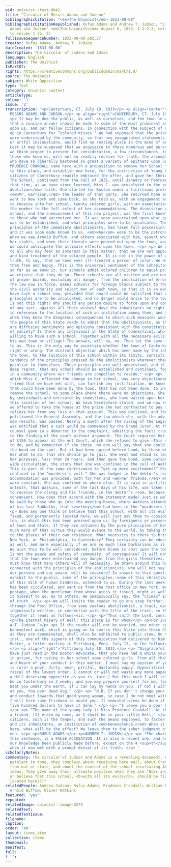 ```yaml
---
pid: unionist--text-0041
title: “Circular of Messrs Adams and Judson"
bibliographicCitation: "<em>The Unionist</em> 1833-08-08"
bibliographicCitationRepublished: Rufus Adams and Andrew T. Judson, “Circular of Messrs
  Adams and Judson" <em>The Unionist</em> August 8, 1833, 1:2:2-3, column 5 (p. 2)
  to column 1 (p. 3)
fullIssueSequenceNumber: 1833-08-08 p02.27
creator: Rufus Adams, Andrew T. Judson
dateCreated: '1833-08-08'
description: The Circular of Judson and Admas
language: English
publisher: The Unionist
IsPartOf: 
rights: https://creativecommons.org/publicdomain/mark/1.0/
source: The Unionist
subject: White Opposition
type: Text
category: Unionist content
articleType: 
volume: '1'
issue: '2'
transcription: '<p>Canterbury, CT. July 19, 1833</p> <p align="center">CIRCULAR OF
  MESSRS ADAMS AND JUDSON.</p> <p align="right">CANTERBURY, CT. July 19, 1833</p>
  <p> It may be due the public, as well as ourselves, and the town in which we reside,
  that a concise answer should be made to some of the most prominent aspersions cast
  upon us, and our fellow citizens, in connection with the subject of a school set
  up in Canterbury for “colored misses.” We had supposed that the principal facts
  were understood by the community, so that any exaggerated statements, false accusations,
  or artful insinuations, would find no resting place in the mind of any honest man.
  Lest it may be supposed that we acquiesce in these numerous and perverted statements,
  we think proper to present for consideration, a few circumstances, trusting that
  those who know us, will not so readily receive for truth, the assumptions of those
  who have so liberally bestowed so great a variety of epithets upon us. </p> <p>
  PRUDENCE CRANDALL came here with a proposition to remove her School from Plainfield
  to this place, and establish one here, for the instruction of Young Ladies. The
  citizens of Canterbury readily embraced the offer, and gave her their patronage.
  The School, continued from the Fall of 1831, until January or February, 1833. At
  that time, as we have since learned, Miss C. was proselyted to the <em>immediate
  Abolition</em> faith. She started for Boston under a fictitious pretence, and saw
  <em>Mr. Garrison,</em> the leader of that party. She returned home and immediately
  went to New York and came back, as she told us, with an engagement and under a contract,
  to receive into her school, twenty colored girls, with an expectation of increasing
  the number to the full extent of her accommodations. The dismission of her former
  school, and the announcement of this new project, was the first knowledge given
  to those who had patronized her. It was soon ascertained upon what ground the school
  was to be established, and what principles were to be inculcated. The levelling
  principles of the immediate abolitionists, had taken full possession of her mind,
  and it was soon made known to us, <em>who</em> were to be the patrons of the school.
  When we saw Arnold Buffum, and others associated with him, assert what they denominated
  her rights, and when their threats were poured out upon the town, and all its inhabitants,
  we could anticipate the ultimate effects upon the town. </p> <p> We distinctly state
  to all who may feel an interest in this matter, that we are not opposed to the education
  and kind treatment of the colored people. It is not in the power of any man, in
  truth, to say, that we have ever ill-treated a person of color. We desire to see
  them free and happy. This is the universal sentiment of the inhabitants of the town,
  so far as we know it. Our schools admit colored children to equal privileges, and
  we rejoice that they do so. Those schools are all visited and are under the superintendence
  of proper boards, excluding all danger, from the inculcation of erroneous principles.
  The law now in force, makes schools for foreign blacks subject to the assent of
  the civil authority and select men of each town, so that it is an easy matter to
  have such a school now, provided that board could be satisfied that no pernicious
  principles are to be inculcated, and no danger could arise to the town or state.
  Is not this right? Why should any person desire to force upon any community, a school
  of any sort, against all their wishes? Have the inhabitants no right to be heard
  in reference to the location of such an institution among them, and more especially
  when they know the dangerous consequences to which such measures would tend? Are
  the people of this State ready to admit that the abolitionists, as they are called,
  are diffusing sentiments and opinions consistent with the constitution and the peace
  of society? Is there any individual in the State of Connecticut, who would feel
  willing to have such a school. Together with all the necessary evils, situated within
  his own town or village? The answer, will be, no. Then let the same feeling be extended
  to us. This is the only way to ascertain whether the town of Canterbury has done
  right or wrong. The distinct objection which has been made by the inhabitants of
  the town, to the location of this school within its limits, consists in the dangerous
  tendency of the principles pressed by the abolitionists wherever they go, in language
  peculiar to themselves.—These principles are well understood, and it would be with
  deep regret, that any school should be established and continued, for their advancement,
  in a community where our friends are compelled to reside.* </p> <p> The manner in
  which Miss C. effected the change in her school, was very objectionable, and no
  friend that we have met with, can furnish any justification. We know of nothing
  that could have been done by the town, that has not been done, to induce her to
  remove the school, to some place where there were no objections. She has been urged
  by individuals—and entreated by committees, who have waited upon her, to give up
  this location of her school. We have heretofore stated, and we now repeat it that
  we offered to take the house at the price she had contracted to pay for it, and
  relieve her from any loss on that account. This was declined, and then the town
  petitioned the General Assembly, and the law which she, with the advice of her friends,
  now resists, was passed. Nearly a month after the rising of the Legislature, she
  was notified that a suit would be commenced by the Grand Juror. At the trial, her
  counsel gave in a demurrer to the complaint, admitting the facts true, and submitted
  to the finding of the court without argument. The Court required her to give bonds
  of $150 to appear at the net Court, which she refused to give.—This she had a right
  to do, and be committed if she chose. No one will say that she could not have given
  the bond on the spot. But it had been agreed before hand, by those who directed
  her what to do, that she should go to jail. She went and staid as long as suited
  her purposes, less than 24 hours, and then gave the bond. Some person has put in
  wide circulation, the story that she was confined in the cell of Watkins the murderer.
  This is part of the same contrivance to “get up more excitement!” She never was
  confined in the “murderer’s cell.” She was lodged in the debtor’s room, where every
  accommodation was provided, both for her and <em>her friends,</em> whose visits
  were constant. She was confined no where else. It is said in justification of this
  untruth, that Watkins, some of the last days of his life, was taken out of his cell
  to receive the clergy and his friends, in the debtor’s room, because it was more
  convenient. How does that accord with the statement made? Just as well might it
  be said by those who go into the meeting-house, where Watkins attended meeting some
  of his last Sabbaths, that <em>they</em> had been in the “murderers cell.” </p>
  <p> Does any one think or believe that this school, with all its evils, should be
  fixed, and permanently located here, we will just ask them to consider the manner
  too, in which this has been pressed upon us, by foreigners or persons residing out
  of town and State. If they are actuated by the pure principles of benevolence, how
  much more of that virtue they would evince to the world, by taking the school home
  to the places of their own residence. What necessity is there to bring persons from
  New York, or Philadelphia, to Canterbury? They certainly can be educated there quite
  as well, and more especially if we are so much like barbarians as is pretended.
  We wish this to be well considered, before blame is cast upon the town of Canterbury.
  Is not the peace and safety of community, of consequence? It will not be understood
  that the town ever entertained any danger from the girls themselves, but every person
  must know that many others will of necessity, be drawn around this nucleus, and
  connected with the principles of the abolitionists, who will not say that our habitations,
  our persons and our peace, will be insecure? In answer to this question, we will
  exhibit to the public, some of the principles,—some of this christian benevolence,—some
  of this milk of human kindness, extended to us. During the last week, the <em>“Climax”</em>
  has been circulated, and sent us from the Post office in New York, marked with double
  postage, when the gentleman from whose press it issued, might as well have brought
  it himself to us, as to others. We unequivocally say, the ”Climax” is a wanton perversion
  of truth. </p> <p> We will invite the reader to go one step further. We have received
  through the Post Office, from some zealous abolitionist, a tract, upon which is
  ingeniously written, in connection with the title of the tract, so that when taken
  together it reads as follows—viz: </p> <p>“Thus saith the Lord, consider your way.</p>
  <p>The Eternal Misery of Hell: this place is for whom?</p> <p>For Judge Adams and
  A.T. Judson.”</p> <p> If the reader will not be wearied, one other specimen of this
  benevolent work, which is going on to coerce this State into these Christian measures,
  as they are denominated, shall also be exhibited to public view. On the 18 <sup>th</sup>
  inst., one of the signers of this communication had delivered to him by the Post
  Master, a letter mailing in Pittsburg, Penn. July 12, in the following language:
  </p> <p align="right">‘Pittsburg July 10, 1833.</p> <p> “Disgraceful Scoundrel—I
  have just read in the Boston Advocate, that you have had a white young lady put
  in prison, for taking in her school some colored girls. From all that I have seen
  and heard of your conduct in this matter, I must say my opinion of you is this—You
  is (are) a poor, dirty, mean, pitiful, dastardly puppy. Hypocritical villain, a
  rascal of the lowest order. I cannot or will not waste any more paper with such
  a Hell deserving hypocrite as you is. (are.) But this much I will tell you, I will
  be in Canterbury in 3 weeks, and you may prepare yourself for me, for I mean to
  beat you under the earth, if I can lay my hands on you. If not I will take a shot
  at you. You poor dead dog.” </p> <p> “N.B. If you don''t change your course of life
  and conduct towards that good young woman, in case I do not meet with you myself,
  I will hire some Irishman to mould you. It <em>shall</em> be done if I have to [pay]
  five hundred dollars to have it done.” </p> <p> “I leave you a poor Devil. G.P.”
  </p> <p> “The name of the young lady is Miss Prudence Crandall. At the advice of
  a friend, [I] erase my name, as I shall be in your little Hell.” </p> <p> Fellow
  citizens, such is the temper, and such the means employed, to fasten upon this town,
  and its inhabitants, an institution of <em>benevolence.</em> When it shall be fastened
  here, what will be the effect? We leave them to the sober judgment of reflecting
  men. </p> <p>RUFUS ADAMS.</p> <p>ANDREW T. JUDSON.</p> <p> *The charge implied in
  this sentence, is a FALSE ACCUSATION. It is also a recent one, and has never to
  our knowledge been publicly made before, except on the 4 <sup>th</sup> of July last,
  when it was met with a prompt denial of its truth. </p> '
scholarlyNotes: 
commentary: The circular of Judson and Adams is a revealing document. Outraged and
  petulant in tone, they complain about receiving hate mail, about Crandall's support
  from out of state, and about the content of the school inculcating Abolitionist
  ideas. They give away their ultimate position when they ask "Does any one think
  or believe that this school, <b>with all its evils</b>, should be fixed, and permanently
  located here(?)"
relatedPeople: Andrew Judson; Rufus Adams; Prudence Crandall; William Lloyd Garrison;
  Arnold Buffum; Oliver Watkins
featured: 'yes'
repeated: 
relatedImage: unionist--image-0279
relatedText: 
relatedTextIssue: 
filename: 
caption: 
order: '40'
layout: items_item
collection: items
thumbnail: 
manifest: 
full: 
! '': 
---
```

